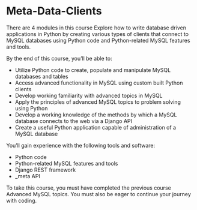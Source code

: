 # Meta-Data-Clients

There are 4 modules in this course
Explore how to write database driven applications in Python by creating various types of clients that connect to MySQL databases using Python code and Python-related MySQL features and tools. 

By the end of this course, you’ll be able to:  
 
- Utilize Python code to create, populate and manipulate MySQL databases and tables 
- Access advanced functionality in MySQL using custom built Python clients 
- Develop working familiarity with advanced topics in MySQL 
- Apply the principles of advanced MySQL topics to problem solving using Python 
- Develop a working knowledge of the methods by which a MySQL database connects to the web via a Django API 
- Create a useful Python application capable of administration of a MySQL database 
 
You’ll gain experience with the following tools and software: 
 
- Python code 
- Python-related MySQL features and tools 
- Django REST framework 
- _meta API

To take this course, you must have completed the previous course Advanced MySQL topics. You must also be eager to continue your journey with coding.
